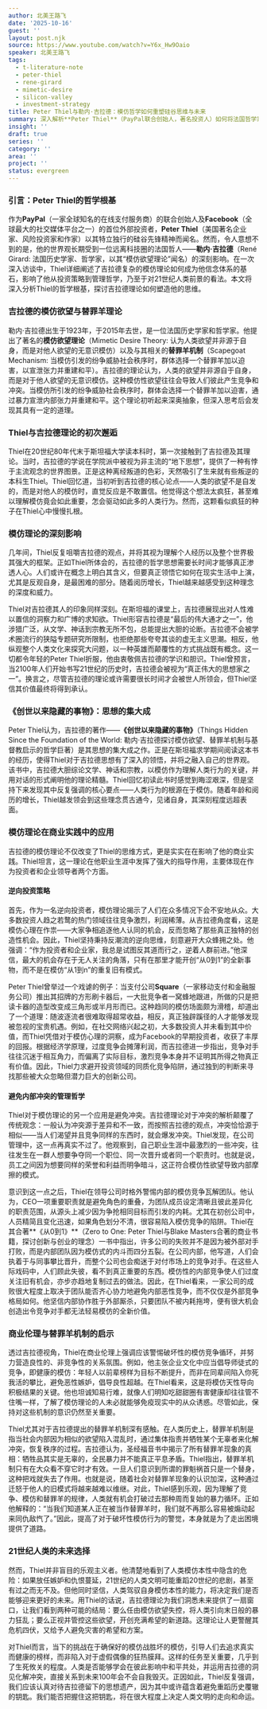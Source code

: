 ```yaml
---
author: 北美王路飞
date: '2025-10-16'
guest: ''
layout: post.njk
source: https://www.youtube.com/watch?v=Y6x_Hw9Oaio
speaker: 北美王路飞
tags:
  - t-literature-note
  - peter-thiel
  - rene-girard
  - mimetic-desire
  - silicon-valley
  - investment-strategy
title: Peter Thiel与勒内·吉拉德：模仿哲学如何重塑硅谷思维与未来
summary: 深入解析**Peter Thiel**（PayPal联合创始人，著名投资人）如何将法国哲学家**勒内·吉拉德**（René Girard）的**模仿欲望理论**融入其投资策略、管理哲学及对人类未来的洞察，揭示硅谷创新背后的深层思维。
insight: ''
draft: true
series: ''
category: ''
area: ''
project: ''
status: evergreen
---
```

### 引言：Peter Thiel的哲学根基

作为**PayPal**（一家全球知名的在线支付服务商）的联合创始人及**Facebook**（全球最大的社交媒体平台之一）的首位外部投资者，**Peter Thiel**（美国著名企业家、风险投资家和作家）以其特立独行的硅谷先锋精神而闻名。然而，令人意想不到的是，他的世界观长期受到一位远离科技圈的法国哲人——**勒内·吉拉德**（René Girard: 法国历史学家、哲学家，以其“模仿欲望理论”闻名）的深刻影响。在一次深入访谈中，Thiel详细阐述了吉拉德复杂的模仿理论如何成为他信念体系的基石，影响了他从投资策略到管理哲学，乃至于对21世纪人类前景的看法。本文将深入分析Thiel的哲学根基，探讨吉拉德理论如何塑造他的思维。

### 吉拉德的模仿欲望与替罪羊理论

勒内·吉拉德出生于1923年，于2015年去世，是一位法国历史学家和哲学家。他提出了著名的**模仿欲望理论**（Mimetic Desire Theory: 认为人类欲望并非源于自身，而是对他人欲望的无意识模仿）以及与其相关的**替罪羊机制**（Scapegoat Mechanism: 当模仿引发的纷争威胁社会秩序时，群体选择一个替罪羊加以迫害，以宣泄张力并重建和平）。吉拉德的理论认为，人类的欲望并非源自于自身，而是对于他人欲望的无意识模仿。这种模仿性欲望往往会导致人们彼此产生竞争和冲突。当模仿所引发的纷争威胁社会秩序时，群体会选择一个替罪羊加以迫害，通过暴力宣泄内部张力并重建和平。这个理论初听起来深奥抽象，但深入思考后会发现其具有一定的道理。

### Thiel与吉拉德理论的初次邂逅

Thiel在20世纪80年代末于斯坦福大学读本科时，第一次接触到了吉拉德及其理论。当时，吉拉德的学说在学院派中被视为非主流的“地下思想”，提供了一种有悖于主流观念的世界图景。正是这种离经叛道的色彩，天然吸引了生来就有些叛逆的本科生Thiel。Thiel回忆道，当初听到吉拉德的核心论点——人类的欲望不是自发的，而是对他人的模仿时，直觉反应是不敢置信。他觉得这个想法太疯狂，甚至难以理解模仿竟会如此重要，怎会驱动如此多的人类行为。然而，这颗看似疯狂的种子在Thiel心中慢慢扎根。

### 模仿理论的深刻影响

几年间，Thiel反复咀嚼吉拉德的观点，并将其视为理解个人经历以及整个世界极其强大的框架。正如Thiel所体会的，吉拉德的哲学思想需要长时间才能够真正渗透人心。人们或许在概念上明白其含义，但要真正领悟它如何在现实生活中上演，尤其是反观自身，是最困难的部分。随着阅历增长，Thiel越来越感受到这种理念的深度和威力。

Thiel对吉拉德其人的印象同样深刻。在斯坦福的课堂上，吉拉德展现出对人性难以置信的洞察力和广博的求知欲。Thiel形容吉拉德是“最后的伟大通才之一”，他涉猎广泛，从文学、神话到宗教无所不包，总能提出大胆的论断。吉拉德不会被学术圈流行的狭隘专题研究所限制，也拒绝那些夸夸其谈的虚无主义思潮。相反，他纵观整个人类文化来探究大问题，以一种英雄而颠覆性的方式挑战既有概念。这一切都令年轻的Peter Thiel折服，他由衷敬佩吉拉德的学识和胆识。Thiel曾预言，当2100年人们开始书写21世纪的历史时，吉拉德会被视为“真正伟大的思想家之一”。换言之，尽管吉拉德的理论或许需要很长时间才会被世人所领会，但Thiel坚信其价值最终将得到承认。

### 《创世以来隐藏的事物》：思想的集大成

Peter Thiel认为，吉拉德的著作——**《创世以来隐藏的事物》**（Things Hidden Since the Foundation of the World: 勒内·吉拉德探讨模仿欲望、替罪羊机制与基督教启示的哲学巨著）是其思想的集大成之作。正是在斯坦福求学期间阅读这本书的经历，使得Thiel对于吉拉德思想有了深入的领悟，并将之融入自己的世界观。该书中，吉拉德大胆综论文学、神话和宗教，以模仿作为理解人类行为的关键，并用对话的形式阐明他的理论精髓。Thiel回忆初读此书时感觉到晦涩艰深，但是坚持下来发现其中反复强调的核心要点——人类行为的根源在于模仿。随着年龄和阅历的增长，Thiel越发领会到这些理念贯古通今，见诸自身，其深刻程度远超表面。

### 模仿理论在商业实践中的应用

吉拉德的模仿理论不仅改变了Thiel的思维方式，更是实实在在影响了他的商业实践。Thiel坦言，这一理论在他职业生涯中发挥了强大的指导作用，主要体现在作为投资者和企业领导者两个方面。

#### 逆向投资策略

首先，作为一名逆向投资者，模仿理论揭示了人们在众多情况下会不安地从众。大多数投资人趋之若鹜的热门领域往往竞争激烈，利润稀薄。从吉拉德角度看，这是模仿心理在作祟——大家争相追逐他人认同的机会，反而忽略了那些真正独特的创造性机会。因此，Thiel坚持秉持反潮流的逆向思维，刻意避开大众蜂拥之处。他强调：“作为投资者和企业家，我总是试图反其道而行之，逆着人群前进。”他深信，最大的机会存在于无人关注的角落，只有在那里才能开创“从0到1”的全新事物，而不是在模仿“从1到n”的重复旧有模式。

Peter Thiel曾举过一个戏谑的例子：当支付公司**Square**（一家移动支付和金融服务公司）推出其招牌的方形刷卡器后，一大批竞争者一窝蜂地跟进，所做的只是把读卡器的造型改变成三角形或半月形而已。这种趋同的模仿场面颇为滑稽，却道出了一个道理：随波逐流者很难取得超常收益，相反，真正独辟蹊径的人才能够发现被忽视的宝贵机遇。例如，在社交网络兴起之初，大多数投资人并未看到其中价值，而Thiel凭借对于模仿心理的洞察，成为Facebook的早期投资者，收获了丰厚的回报。根据经济学原理，过度竞争会摊薄利润，而吉拉德进一步指出，竞争对手往往沉迷于相互角力，而偏离了实际目标，激烈竞争本身并不证明其所得之物真正有价值。因此，Thiel力求避开投资领域的同质化竞争陷阱，通过独到的判断来寻找那些被大众忽略但潜力巨大的创新公司。

#### 避免内部冲突的管理哲学

Thiel对于模仿理论的另一个应用是避免冲突。吉拉德理论对于冲突的解析颠覆了传统观念：一般认为冲突源于差异和不一致，而按照吉拉德的观点，冲突恰恰源于相似——当人们渴望并且竞争同样的东西时，就会爆发冲突。Thiel发现，在公司管理中，这一点再真实不过了。他观察到，自己职业生涯中最激烈的一些冲突，往往发生在一群人想要争夺同一个职位、同一次晋升或者同一个职责时。也就是说，员工之间因为想要同样的荣誉和利益而明争暗斗，这正符合模仿性欲望导致内部摩擦的模式。

意识到这一点之后，Thiel在领导公司时格外警惕内部的模仿竞争瓦解团队。他认为，CEO一项重要职责就是避免角色的重叠，为团队成员设定清晰且彼此差异化的职责范围，从源头上减少因为争抢相同目标而引发的内耗。尤其在初创公司中，人员精简且变化迅速，如果角色划分不清，很容易陷入模仿竞争的陷阱。Thiel在其合著**《从0到1》**（Zero to One: Peter Thiel与Blake Masters合著的商业书籍，探讨创新与创业的理念）一书中指出，许多公司的失败并不是因为被外部对手打败，而是内部团队因为模仿式的内斗而四分五裂。在公司内部，他写道，人们会执着于与同事攀比晋升，而整个公司也会痴迷于对付市场上的竞争对手。在这些人际戏码中，人们顾此失彼，看不到真正重要的东西。模仿性的内部竞争使人们过度关注旧有机会，亦步亦趋地复制过去的做法。因此，在Thiel看来，一家公司的成败很大程度上取决于团队能否齐心协力地避免内部恶性竞争，而不仅仅是外部竞争格局如何。他坚信内部协作胜于外部厮杀，只要团队不被内耗拖垮，便有很大机会创造出令竞争对手都无法轻易模仿的全新价值。

### 商业伦理与替罪羊机制的启示

透过吉拉德视角，Thiel在商业伦理上强调应该警惕破坏性的模仿竞争循环，并努力营造良性的、非竞争性的关系氛围。例如，他主张企业文化中应当倡导师徒式的竞争，即健康的模仿：年轻人以前辈榜样为目标不断提升，而非在同辈间陷入你死我活的攀比，避免恶性嫉妒，倡导良性超越。在Thiel看来，这是将模仿天性导向积极结果的关键。他也坦诚知易行难，就像人们明知吃甜甜圈有害健康却往往管不住嘴一样，了解了模仿理论的人未必就能够免疫现实中的从众诱惑。尽管如此，保持对这些机制的意识仍然至关重要。

Thiel尤其对于吉拉德提出的替罪羊机制深有感触。在人类历史上，替罪羊机制是指当社会内部因为相似的欲望陷入混乱时，通过集体指责并牺牲某个无辜者来化解冲突，恢复秩序的过程。吉拉德认为，圣经福音书中揭示了所有替罪羊现象的真相：牺牲品其实是无辜的，全民暴力并不能真正平息矛盾。Thiel指出，替罪羊机制只有在大众看不穿它时才有效。一旦人们意识到所谓的罪魁祸首只是一个替身，这种把戏就失去了作用。也就是说，随着社会对替罪羊现象的认识加深，这种通过迁怒于他人的旧模式将越来越难以维继。对此，Thiel感到乐观，因为理解了竞争、模仿和替罪羊的规律，人类就有机会打破过去那种周而复始的暴力循环。正如他解释的：“当我们知道某人正在被当作替罪羊时，我们就不再那么容易被煽动起来同仇敌忾了。”因此，提高了对于破坏性模仿行为的警觉，本身就是为了走出困境提供了道路。

### 21世纪人类的未来选择

然而，Thiel并非盲目的乐观主义者。他清楚地看到了人类模仿本性中隐含的危险：如果放任嫉妒和仇恨蔓延，21世纪的人类文明可能重蹈20世纪的悲剧，甚至有过之而无不及。但他同时坚信，人类驾驭自身模仿本性的能力，将决定我们是否能够迎来更好的未来。用Thiel的话说，吉拉德理论为我们洞悉未来提供了一扇窗口，让我们看到两种可能的结局：要么任由模仿欲望失控，将人类引向末日般的暴力狂乱；要么正视并管控这些欲望，开创充满希望的新道路。这理论让人更警醒其危机四伏，又给予人避免灾害的希望和方案。

对Thiel而言，当下的挑战在于确保好的模仿战胜坏的模仿，引导人们去追求真实而健康的榜样，而非陷入对于虚假偶像的狂热膜拜。这样的任务至关重要，几乎到了生死攸关的程度。人类是否能够学会在彼此影响中和平共处，并运用吉拉德的洞见化解冲突，直接关系到未来100年会不会自我毁灭。正因如此，Thiel反复强调，我们应该认真对待吉拉德留下的思想遗产，因为其中或许蕴含着避免重蹈历史覆辙的钥匙。我们能否把握住这把钥匙，将在很大程度上决定人类文明的走向和命运。